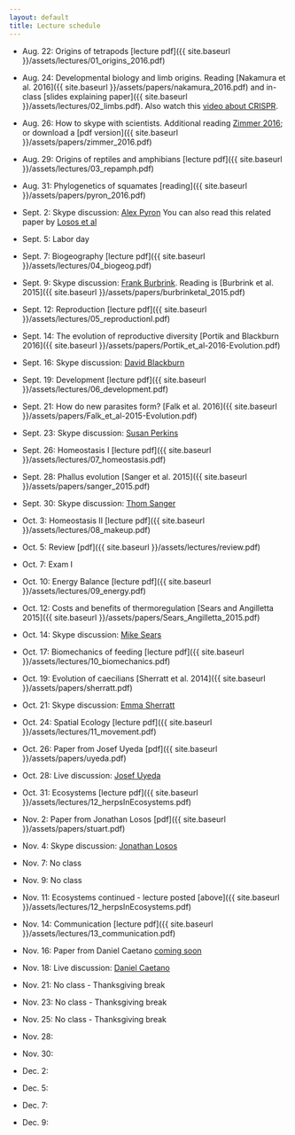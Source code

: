 ```yaml
---
layout: default
title: Lecture schedule
---
```


- Aug. 22: Origins of tetrapods [lecture pdf]({{ site.baseurl }}/assets/lectures/01_origins_2016.pdf)
- Aug. 24: Developmental biology and limb origins. Reading [Nakamura et al. 2016]({{ site.baseurl }}/assets/papers/nakamura_2016.pdf) and in-class [slides explaining paper]({{ site.baseurl }}/assets/lectures/02_limbs.pdf). Also watch this [video about CRISPR](https://www.youtube.com/watch?v=MnYppmstxIs).
- Aug. 26: How to skype with scientists. Additional reading [Zimmer 2016](http://www.nytimes.com/2016/08/18/science/from-fins-into-hands-scientists-discover-a-deep-evolutionary-link.html); or download a [pdf version]({{ site.baseurl }}/assets/papers/zimmer_2016.pdf)

- Aug. 29: Origins of reptiles and amphibians [lecture pdf]({{ site.baseurl }}/assets/lectures/03_repamph.pdf)
- Aug. 31: Phylogenetics of squamates [reading]({{ site.baseurl }}/assets/papers/pyron_2016.pdf)
- Sept. 2: Skype discussion: [Alex Pyron](http://www.colubroid.org/)
You can also read this related paper by [Losos et al](http://lososlab.oeb.harvard.edu/files/lososlab/files/losos_et_al._who_speaks_with_forked_tongue._2012.pdf)

- Sept. 5: Labor day
- Sept. 7: Biogeography [lecture pdf]({{ site.baseurl }}/assets/lectures/04_biogeog.pdf)
- Sept. 9: Skype discussion: [Frank Burbrink](http://www.amnh.org/our-research/staff-directory/frank-t.-burbrink/). Reading is [Burbrink et al. 2015]({{ site.baseurl }}/assets/papers/burbrinketal_2015.pdf)

- Sept. 12: Reproduction [lecture pdf]({{ site.baseurl }}/assets/lectures/05_reproductionI.pdf)
- Sept. 14: The evolution of reproductive diversity [Portik and Blackburn 2016]({{ site.baseurl }}/assets/papers/Portik_et_al-2016-Evolution.pdf)
- Sept. 16: Skype discussion: [David Blackburn](http://www.blackburnlab.org/)

- Sept. 19: Development [lecture pdf]({{ site.baseurl }}/assets/lectures/06_development.pdf)
- Sept. 21: How do new parasites form? [Falk et al. 2016]({{ site.baseurl }}/assets/papers/Falk_et_al-2015-Evolution.pdf)
- Sept. 23: Skype discussion: [Susan Perkins](http://www.susanperkins.net/)

- Sept. 26: Homeostasis I [lecture pdf]({{ site.baseurl }}/assets/lectures/07_homeostasis.pdf)
- Sept. 28: Phallus evolution [Sanger et al. 2015]({{ site.baseurl }}/assets/papers/sanger_2015.pdf)
- Sept. 30: Skype discussion: [Thom Sanger](http://anolisevodevo.com/Sanger_Loyola_webpage/Home.html)

- Oct. 3: Homeostasis II [lecture pdf]({{ site.baseurl }}/assets/lectures/08_makeup.pdf)
- Oct. 5: Review [pdf]({{ site.baseurl }}/assets/lectures/review.pdf)
- Oct. 7: Exam I

- Oct. 10: Energy Balance [lecture pdf]({{ site.baseurl }}/assets/lectures/09_energy.pdf)
- Oct. 12: Costs and benefits of thermoregulation [Sears and Angilletta 2015]({{ site.baseurl }}/assets/papers/Sears_Angilletta_2015.pdf)
- Oct. 14: Skype discussion: [Mike Sears](http://thermalecology.org/)

- Oct. 17: Biomechanics of feeding [lecture pdf]({{ site.baseurl }}/assets/lectures/10_biomechanics.pdf)
- Oct. 19: Evolution of caecilians [Sherratt et al. 2014]({{ site.baseurl }}/assets/papers/sherratt.pdf)
- Oct. 21: Skype discussion: [Emma Sherratt](http://www.emmasherratt.com/)

- Oct. 24: Spatial Ecology [lecture pdf]({{ site.baseurl }}/assets/lectures/11_movement.pdf)
- Oct. 26: Paper from Josef Uyeda [pdf]({{ site.baseurl }}/assets/papers/uyeda.pdf)
- Oct. 28: Live discussion: [Josef Uyeda](http://uyedaj.github.io/)

- Oct. 31: Ecosystems [lecture pdf]({{ site.baseurl }}/assets/lectures/12_herpsInEcosystems.pdf)
- Nov. 2: Paper from Jonathan Losos [pdf]({{ site.baseurl }}/assets/papers/stuart.pdf)
- Nov. 4: Skype discussion: [Jonathan Losos](http://lososlab.oeb.harvard.edu/)

- Nov. 7: No class
- Nov. 9: No class
- Nov. 11: Ecosystems continued - lecture posted [above]({{ site.baseurl }}/assets/lectures/12_herpsInEcosystems.pdf)

- Nov. 14: Communication [lecture pdf]({{ site.baseurl }}/assets/lectures/13_communication.pdf)
- Nov. 16: Paper from Daniel Caetano [coming soon]()
- Nov. 18: Live discussion: [Daniel Caetano](http://caetanods.weebly.com/)

- Nov. 21: No class - Thanksgiving break
- Nov. 23: No class - Thanksgiving break
- Nov. 25: No class - Thanksgiving break

- Nov. 28: 
- Nov. 30:
- Dec. 2:

- Dec. 5:
- Dec. 7:
- Dec. 9:
